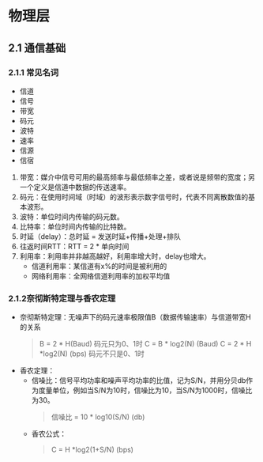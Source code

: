 # 物理层
## 2.1 通信基础
### 2.1.1 常见名词
+ 信道
+ 信号
+ 带宽
+ 码元
+ 波特
+ 速率
+ 信源
+ 信宿

1. 带宽：媒介中信号可用的最高频率与最低频率之差，或者说是频带的宽度；另一个定义是信道中数据的传送速率。
2. 码元：在使用时间域（时域）的波形表示数字信号时，代表不同离散数值的基本波形。
3. 波特：单位时间内传输的码元数。
4. 比特率：单位时间内传输的比特数。
5. 时延（delay）：总时延 = 发送时延+传播+处理+排队
6. 往返时间RTT：RTT = 2 * 单向时间
7. 利用率：利用率并非越高越好，利用率增大时，delay也增大。
   + 信道利用率：某信道有x%的时间是被利用的
   + 网络利用率：全网络信道利用率的加权平均值
### 2.1.2奈彻斯特定理与香农定理
+ 奈彻斯特定理：无噪声下的码元速率极限值B（数据传输速率）与信道带宽H的关系 
  > B = 2 * H(Baud) 码元只为0、1时
  > C = B * log2(N) (Baud)
  > C = 2 * H *log2(N) (bps) 码元不只是0、1时
+ 香农定理：
  + 信噪比：信号平均功率和噪声平均功率的比值，记为S/N，并用分贝db作为度量单位，例如当S/N为10时，信噪比为10，当S/N为1000时，信噪比为30。
    > 信噪比 = 10 * log10(S/N) (db)
  + 香农公式：
    > C = H *log2(1+S/N) (bps)
